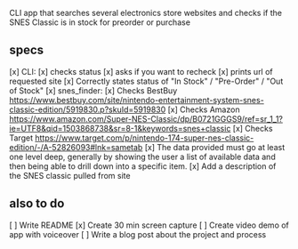 CLI app that searches several electronics store websites and checks if the SNES Classic is in stock for preorder or purchase

## specs
[x] CLI:
  [x] checks status
  [x] asks if you want to recheck
  [x] prints url of requested site
[x] Correctly states status of "In Stock" / "Pre-Order" / "Out of Stock"
[x] snes_finder:
  [x] Checks BestBuy
    https://www.bestbuy.com/site/nintendo-entertainment-system-snes-classic-edition/5919830.p?skuId=5919830
  [x] Checks Amazon
    https://www.amazon.com/Super-NES-Classic/dp/B0721GGGS9/ref=sr_1_1?ie=UTF8&qid=1503868738&sr=8-1&keywords=snes+classic
  [x] Checks Target
    https://www.target.com/p/nintendo-174-super-nes-classic-edition/-/A-52826093#lnk=sametab
[x] The data provided must go at least one level deep, generally by showing the user a list of available data and then being able to drill down into a specific item.
  [x] Add a description of the SNES classic pulled from site

## also to do
[ ] Write README
[x] Create 30 min screen capture
[ ] Create video demo of app with voiceover
[ ] Write a blog post about the project and process
